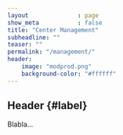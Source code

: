 ```yaml
---
layout              : page
show_meta           : false
title: "Center Management"
subheadline: ""
teaser: ""
permalink: "/management/"
header:
    image: "modprod.png"
    background-color: "#ffffff"
---
```


## Header   {#label}

Blabla...
